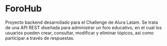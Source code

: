 # ForoHub
 
Proyecto backend desarrollado para el Challenge de Alura Latam. Se trata de una API REST diseñada para administrar un foro educativo, en el cual los usuarios pueden crear, consultar, 
modificar y eliminar tópicos, así como participar a través de respuestas.
